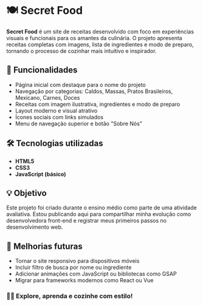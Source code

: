 # 🍽️ Secret Food

**Secret Food** é um site de receitas desenvolvido com foco em experiências visuais e funcionais para os amantes da culinária. O projeto apresenta receitas completas com imagens, lista de ingredientes e modo de preparo, tornando o processo de cozinhar mais intuitivo e inspirador.



## 📌 Funcionalidades

- Página inicial com destaque para o nome do projeto
- Navegação por categorias: Caldos, Massas, Pratos Brasileiros, Mexicano, Carnes, Doces
- Receitas com imagem ilustrativa, ingredientes e modo de preparo
- Layout moderno e visual atrativo
- Ícones sociais com links simulados
- Menu de navegação superior e botão "Sobre Nós"

## 🛠️ Tecnologias utilizadas

- **HTML5**  
- **CSS3**  
- **JavaScript (básico)**

## 💡 Objetivo

Este projeto foi criado durante o ensino médio como parte de uma atividade avaliativa. Estou publicando aqui para compartilhar minha evolução como desenvolvedora front-end e registrar meus primeiros passos no desenvolvimento web.

## 🚀 Melhorias futuras

- Tornar o site responsivo para dispositivos móveis
- Incluir filtro de busca por nome ou ingrediente
- Adicionar animações com JavaScript ou bibliotecas como GSAP
- Migrar para frameworks modernos como React ou Vue


### 👩‍🍳 Explore, aprenda e cozinhe com estilo!

